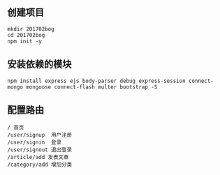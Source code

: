 ## 创建项目
```
mkdir 201702bog
cd 201702bog
npm init -y
```
## 安装依赖的模块
```
npm install express ejs body-parser debug express-session connect-mongo mongoose connect-flash multer bootstrap -S
```

## 配置路由
```
/ 首页
/user/signup  用户注册
/user/signin  登录
/user/signout 退出登录
/article/add 发表文章
/category/add 增加分类
```
